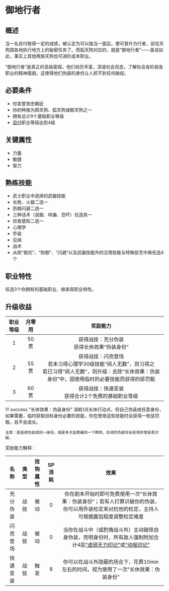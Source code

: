 # 御地行者

## 概述

当一名目付取得一定的成绩，被认定为可以独当一面后，便可晋升为行者，前往天狗国各地执行地方上的秘密任务了。而狐天狗对应的，就是“御地行者”——虽说如此，事实上其他两族天狗也可进阶成本职业。

“御地行者”是真正的高级密探，他们经历丰富，深谙社会百态，了解社会各阶层各职业的精神面貌，这使得他们伪装的身份让人抓不到任何破绽。

## 必要条件

* 你宣誓效忠朝廷
* 你的种族为鸦天狗、狐天狗或鲸天狗之一
* 拥有总计9个基础职业等级
* <a href="../metsuke" target="_blank">目付</a>职业等级达到4级

## 关键属性

* 力量
* 敏捷
* 智力

## 熟练技能

* 武士职业中选择的武器技能
* 长枪、火器二选一
* 防御闪避二选一
* 三种话术（说服、哄骗、恐吓）任选其一
* 侦查感知二选一
* 心理学
* 乔装
* 见闻
* 战术
* 从除“抵抗”、“防御”、“闪避”以及武器技能外的泛用技能与特殊技艺中再任选4个
  
## 职业特性

任选3个你拥有的基础职业，继承其职业特性。

## 升级收益

职业等级|月零用|奖励能力
:--:|:--:|:--:
1|50贯|获得战技：充分伪装<br>获得长休效果“伪装身份”
2|55贯|获得战技：闪亮登场<br>若未习得心理学30级技能“阅人无数”，则习得之<br>若已习得“阅人无数”，则升级：去除“长休效果：伪装身份”中，因使用临时的必要技能而获得的惩罚骰
3|60贯|获得战技：快速变装<br>获得合计2个免费的基础职业等级

!!! success "长休效果：伪装身份"
    消耗1点长休行动点，将自己伪装成任意身份，如果需要，临时获取目标身份必要的技能，你在使用这些技能时会获得一枚惩罚骰，且不会成长。

    注意：若连续伪装成同一身份，或是多次去欺骗同一个群体，后续的伪装将会变得非常容易识破。

奖励能力解释：

名称|类型|挂钩属性|SP消耗|效果
:--:|:--:|:--:|:--:|:--:
充分伪装|战技|被动|0|你在剧本开始时即可免费使用一次“长休效果：伪装身份”；若有人打算识破你的伪装，你可以用乔装检定来对抗他的检定，主持人可根据露馅程度调整检定难度
闪亮登场|战技|被动|0|当你在战斗中（或酌情战斗外）主动破除自身伪装，亮明身份时，所有敌人强制附加合计4层<a href="../../../../status/mark/#虚弱无力印记" target="_blank">“虚弱无力印记”</a>或<a href="../../../../status/mark/#动摇印记" target="_blank">“动摇印记”</a>
快速变装|战技|触发|8|你可以在战斗外隐蔽的场合下，花费10min左右的时间，视为使用了一次"长休效果：伪装身份"

